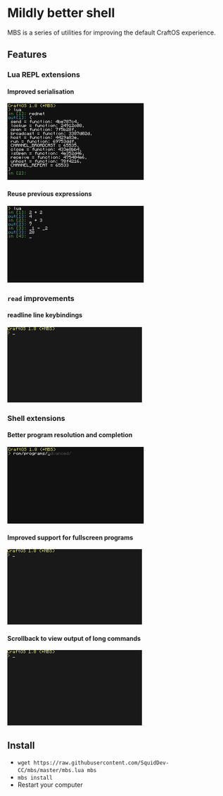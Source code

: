 # Mildly better shell

MBS is a series of utilities for improving the default CraftOS experience.

## Features

### Lua REPL extensions
#### Improved serialisation
![](img/00-lua-serialise.png "Improved serialisation")

#### Reuse previous expressions
![](img/01-lua-previous.png "Reuse previous expressions")

### `read` improvements
#### readline line keybindings
![](img/10-readline-movement.gif "readline like keybindings")

### Shell extensions
#### Better program resolution and completion
![](img/20-shell-better-completion.png "Better program resolution and completion")

#### Improved support for fullscreen programs
![](img/21-shell-fullscreen.gif "Improved support for fullscreen programs")

#### Scrollback to view output of long commands
![](img/22-shell-scroll.gif "Scrollback to view output of long commands")

## Install
 - `wget https://raw.githubusercontent.com/SquidDev-CC/mbs/master/mbs.lua mbs`
 - `mbs install`
 - Restart your computer